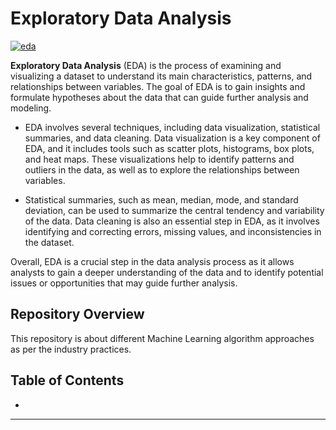 # Exploratory Data Analysis

[![eda](https://raw.githubusercontent.com/manoj1928/Exploratory-Data-Analysis-with-Python/main/Images/EDA.png "eda")](https://raw.githubusercontent.com/manoj1928/Exploratory-Data-Analysis-with-Python/main/Images/EDA.png "eda")

**Exploratory Data Analysis** (EDA) is the process of examining and visualizing a dataset to understand its main characteristics, patterns, and relationships between variables. The goal of EDA is to gain insights and formulate hypotheses about the data that can guide further analysis and modeling.

- EDA involves several techniques, including data visualization, statistical summaries, and data cleaning. Data visualization is a key component of EDA, and it includes tools such as scatter plots, histograms, box plots, and heat maps. These visualizations help to identify patterns and outliers in the data, as well as to explore the relationships between variables.

- Statistical summaries, such as mean, median, mode, and standard deviation, can be used to summarize the central tendency and variability of the data. Data cleaning is also an essential step in EDA, as it involves identifying and correcting errors, missing values, and inconsistencies in the dataset.

Overall, EDA is a crucial step in the data analysis process as it allows analysts to gain a deeper understanding of the data and to identify potential issues or opportunities that may guide further analysis.

## Repository Overview
This repository is about different Machine Learning algorithm approaches as per the industry practices.

## Table of Contents
- 

___


